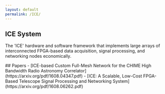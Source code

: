 ```yaml
---
layout: default
permalink: /ICE/
---
```

<section class="spotlight style1 orient-left content-align-left image-position-center">
   <div class="content">
      <h2>ICE System</h2>
      <p>The 'ICE' hardware and software framework that implements large arrays of interconnected FPGA-based data acquisition, signal processing, and networking nodes economically.</p>
   </div>
   <div class="image">
      <img src="/images/spotlight02.jpg" alt="" />
   </div>
</section>
## Papers
- [ICE-based Custom Full-Mesh Network for the CHIME High Bandwidth Radio Astronomy Correlator](https://arxiv.org/pdf/1608.04347.pdf)
- [ICE: A Scalable, Low-Cost FPGA-Based Telescope Signal Processing and Networking System](https://arxiv.org/pdf/1608.06262.pdf)
